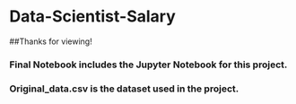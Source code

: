 # Data-Scientist-Salary
##Thanks for viewing!
### Final Notebook includes the Jupyter Notebook for this project.
### Original_data.csv is the dataset used in the project.
